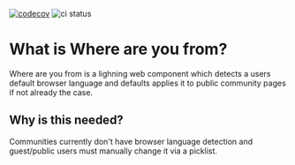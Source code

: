 [![codecov](https://codecov.io/gh/CoreSEs/salesforce-where-are-you-from/branch/master/graph/badge.svg?token=H5MO99HT9L)](https://codecov.io/gh/CoreSEs/salesforce-where-are-you-from)
![ci status](https://github.com/CoreSEs/salesforce-where-are-you-from/actions/workflows/ci.yml/badge.svg?branch=master)

# What is Where are you from?

Where are you from is a lighning web component which detects a users default browser language and defaults applies it to public community pages if not already the case.

## Why is this needed?

Communities currently don't have browser language detection and guest/public users must manually change it via a picklist.

